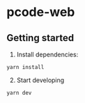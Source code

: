 # pcode-web

## Getting started
1. Install dependencies:
```
yarn install
```

2. Start developing
```
yarn dev
```
